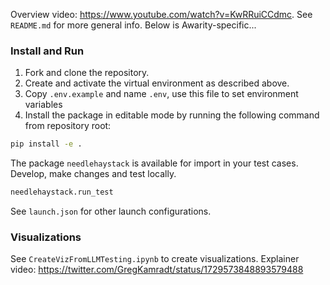 Overview video: https://www.youtube.com/watch?v=KwRRuiCCdmc. See `README.md` for more general info. Below is Awarity-specific...

### Install and Run

1. Fork and clone the repository.
2. Create and activate the virtual environment as described above.
3. Copy `.env.example` and name `.env`, use this file to set environment variables
4. Install the package in editable mode by running the following command from repository root:

```zsh
pip install -e .
```

The package `needlehaystack` is available for import in your test cases. Develop, make changes and test locally.

```zsh
needlehaystack.run_test
```

See `launch.json` for other launch configurations.

### Visualizations

See `CreateVizFromLLMTesting.ipynb` to create visualizations. Explainer video: https://twitter.com/GregKamradt/status/1729573848893579488
